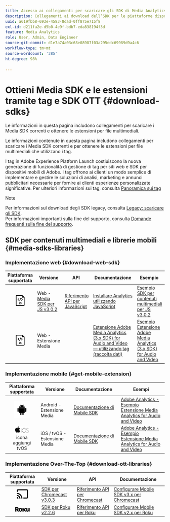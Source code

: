 ```yaml
---
title: Accesso ai collegamenti per scaricare gli SDK di Media Analytics
description: Collegamenti ai download dell’SDK per le piattaforme disponibili, inclusi Android, iOS, JavaScript, Chromecast e Roku.
uuid: a619fbb8-693e-4583-8dad-0ff875e715f8
exl-id: d211fa2e-d5b0-4e9f-bdb7-eda838194f3d
feature: Media Analytics
role: User, Admin, Data Engineer
source-git-commit: d1e7a74a03c68e08987f03a295edc69989d9a4c6
workflow-type: tm+mt
source-wordcount: '385'
ht-degree: 98%

---
```


# Ottieni Media SDK e le estensioni tramite tag e SDK OTT {#download-sdks}

Le informazioni in questa pagina includono collegamenti per scaricare i Media SDK correnti e ottenere le estensioni per file multimediali.

Le informazioni contenute in questa pagina includono collegamenti per scaricare i Media SDK correnti e per ottenere le estensioni per file multimediali che utilizzano i tag.

I tag in Adobe Experience Platform Launch costiuiscono la nuova generazione di funzionalità di gestione di tag per siti web e SDK per dispositivi mobili di Adobe. I tag offrono ai clienti un modo semplice di implementare e gestire le soluzioni di analisi, marketing e annunci pubblicitari necessarie per fornire ai clienti esperienze personalizzate significative. Per ulteriori informazioni sui tag, consulta [Panoramica sui tag](https://experienceleague.adobe.com/docs/platform-learn/data-collection/overview.html?lang=it)


>[!NOTE]
>
>Per informazioni sul download degli SDK legacy, consulta [Legacy: scaricare gli SDK](/help/legacy/legacy-download-sdks.md).<br>
>Per informazioni importanti sulla fine del supporto, consulta [Domande frequenti sulla fine del supporto](/help/additional-resources/end-of-support-faqs.md).

## SDK per contenuti multimediali e librerie mobili {#media-sdks-libraries}

### Implementazione web {#download-web-sdk}

| Piattaforma supportata | Versione |  API   |  Documentazione  | Esempio  |
|:---:|---|---|---|---|
| ![Icona JavaScript](assets/javascript-icon.png) | Web - [Media SDK per JS v3.0.2](https://github.com/Adobe-Marketing-Cloud/media-sdks/releases/tag/js-v3.0.2) | [Riferimento API per JavaScript](https://adobe-marketing-cloud.github.io/media-sdks/reference/javascript_3x/index.html) | [Installare Analytics utilizzando JavaScript](/help/implementation/media-sdk/setup/web-implementation.md) | [Esempio SDK per contenuti multimediali per JS v3.0.2](https://github.com/Adobe-Marketing-Cloud/media-sdks/tree/master/sdks/js/3.x) |
| ![Icona JavaScript](assets/javascript-icon.png) | Web - Estensione Media |  | [Estensione Adobe Media Analytics (3.x SDK) for Audio and Video — utilizzando tag (raccolta dati)](https://experienceleague.adobe.com/docs/experience-platform/tags/extensions/adobe/media-analytics-3x/overview.html?lang=it) | [Esempio Estensione Adobe Media Analytics (3.x SDK) for Audio and Video](https://github.com/Adobe-Marketing-Cloud/media-sdks/tree/master/samples/launch/js/3.x) |

### Implementazione mobile {#get-mobile-extension}

| Piattaforma supportata | Versione | Documentazione   | Esempi  |
|:---:|---|---|---|
| ![Icona Android](assets/android-icon.png) | Android - Estensione Media | [Documentazione di Mobile SDK](https://developer.adobe.com/client-sdks/documentation/adobe-media-analytics/) | [Adobe Analytics - Esempio Estensione Media Analytics for Audio and Video](https://github.com/Adobe-Marketing-Cloud/media-sdks/tree/master/samples/launch/mobile/android) |
| ![Icona Apple iOS ](assets/ios-icon.png)<br> icona aggiungi tvOS | iOS / tvOS - Estensione Media | [Documentazione di Mobile SDK](https://developer.adobe.com/client-sdks/documentation/adobe-media-analytics/) | [Adobe Analytics - Esempio Estensione Media Analytics for Audio and Video](https://github.com/adobe/aepsdk-media-ios/tree/main/TestApp) |

### Implementazione Over-The-Top {#download-ott-libraries}

| Piattaforma supportata | Versione |  API   |  Documentazione  |
|:---:|---|---|---|
| ![Icona Chromecast](assets/chromecast-icon.png) | [SDK per Chromecast v3.0.3](https://github.com/Adobe-Marketing-Cloud/media-sdks/releases/tag/chromecast-v3.0.3) | [Riferimento API per Chromecast](https://adobe-marketing-cloud.github.io/media-sdks/reference/chromecast/) | [Configurare Mobile SDK v3.x per Chromecast](/help/implementation/media-sdk/setup/set-up-chromecast.md) |
| ![Icona Roku](assets/roku-icon.png) | [SDK per Roku v2.2.6](https://github.com/Adobe-Marketing-Cloud/media-sdks/releases/tag/roku-v2.2.6) | [Riferimento API per Roku](/help/implementation/media-sdk/setup/set-up-roku.md) | [Configurare Mobile SDK v2.x per Roku](/help/implementation/media-sdk/setup/set-up-roku.md) |
